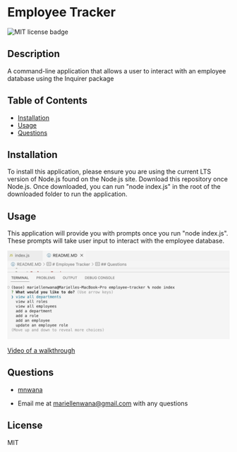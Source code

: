 
# Employee Tracker

 
 ![MIT license badge](https://img.shields.io/badge/license-mit-blue)

## Description 
 A command-line application that allows a user to interact with an employee database using the Inquirer package

## Table of Contents
 - [Installation](#installation)
 - [Usage](#usage)
 - [Questions](#questions)

## Installation 
 To install this application, please ensure you are using the current LTS version of Node.js found on the Node.js site. Download this repository once Node.js. Once downloaded, you can run "node index.js" in the root of the downloaded folder to run the application.

## Usage 
 This application will provide you with prompts once you run "node index.js". These prompts will take user input to interact with the employee database.
 
 ![screen shot of README Generator](public/assets/images/screenshot.png) 
 
  [Video of a walkthrough](/public/assets/videos/Employee-tracker.mov) 

## Questions 
 - [mnwana](https://github.com/mnwana) 

 - Email me at [mariellenwana@gmail.com](mailto:mariellenwana@gmail.com) with any questions

## License 
 MIT

